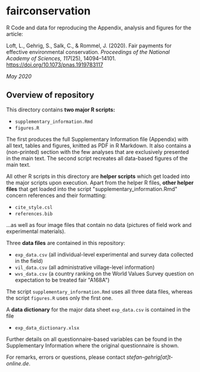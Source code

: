 # fairconservation
R Code and data for reproducing the Appendix, analysis and figures for the article:  
 
Loft, L., Gehrig, S., Salk, C., & Rommel, J. (2020). Fair payments for effective environmental conservation. *Proceedings of the National Academy of Sciences, 117*(25), 14094–14101. https://doi.org/10.1073/pnas.1919783117
  
*May 2020*

## Overview of repository

This directory contains **two major R scripts:**  
  

- `supplementary_information.Rmd`
- `figures.R`  
  
The first produces the full Supplementary Information file (Appendix) with all text, tables and figures, knitted as PDF in R Markdown. It also contains a (non-printed) section with the few analyses that are exclusively presented in the main text. The second script recreates all data-based figures of the main text.  
  
All other R scripts in this directory are **helper scripts** which get loaded into the major scripts upon execution. Apart from the helper R files, **other helper files** that get loaded into the script "supplementary_information.Rmd" concern references and their formatting:  
  
- `cite_style.csl`
- `references.bib`

...as well as four image files that contain no data (pictures of field work and experimental materials).  
  
Three **data files** are contained in this repository:

- `exp_data.csv` (all individual-level experimental and survey data collected in the field)  
- `vil_data.csv` (all administrative village-level information)  
- `wvs_data.csv` (a country ranking on the World Values Survey question on expectation to be treated fair "A168A")  
  
The script `supplementary_information.Rmd` uses all three data files, whereas the script `figures.R` uses only the first one.  
  
A **data dictionary** for the major data sheet `exp_data.csv` is contained in the file
  
- `exp_data_dictionary.xlsx`
  
Further details on all questionnaire-based variables can be found in the Supplementary Information where the original questionnaire is shown.  
  
For remarks, errors or questions, please contact *stefan-gehrig[at]t-online.de*.
